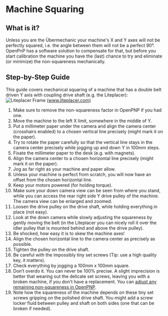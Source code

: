 # Machine Squaring 

## What is it?

Unless you are the Übermechanic your machine's X and Y axes will not be perfectly squared, i.e. the angle between them will not be a perfect 90°. OpenPnP has a software solution to compensate for that, but before you start calibration the machine you have the (last) chance to try and eliminate (or minimize) the non-squareness mechanically. 

## Step-by-Step Guide

This guide covers mechanical squaring of a machine that has a double belt driven Y axis with coupling drive shaft (e.g. the Liteplacer):
![Liteplacer Frame](https://www.liteplacer.com/wp-content/uploads/2014/02/Liteplacer_v1_2_frame.png)
[(www.liteplacer.com)](https://liteplacer.com/the-machine/assembly-instructions/frame-step-17-finished-frame/)

1. Make sure to remove the non-squareness factor in OpenPNP if you had one.
2. Move the machine to the left X limit, somewhere in the middle of Y.
3. Put a millimeter paper under the camera and align the camera center (crosshairs enabled) to a chosen vertical line precisely (might mark it on the paper).
4. Try to rotate the paper carefully so that the vertical line stays in the camera center precisely while jogging up and down Y in 100mm steps.
5. Fixate the millimeter paper to the desk (e.g. with magnets). 
6. Align the camera center to a chosen horizontal line precisely (might mark it on the paper).
7. Jog as far right as your machine and paper allow.
8. Unless your machine is perfect from scratch, you will now have an offset from the chosen horizontal line. 
9. Keep your motors powered (for holding torque).
10. Make sure your down camera view can be seen from where you stand, while you can access the rear right side Y drive pulley of the machine. The camera view can be enlarged and zoomed. 
11. Loosen the drive pulley on the drive shaft, while holding everything in place (not easy). 
12. Look at the down camera while slowly adjusting the squareness by gently moving the belt (in the Liteplacer you can nicely roll it over the idler pulley that is mounted behind and above the drive pulley).
13. Be shocked, how easy it is to skew the machine axes! 
14. Align the chosen horizontal line to the camera center as precisely as possible.
15. Tighten the pulley on the drive shaft. 
16. Be careful with the impossibly tiny set screws (Tip: use a high quality key, it matters). 
17. Check everything by jogging a 100mm x 100mm square.
18. Don’t overdo it. You can never be 100% precise. A slight imprecision is better that wearing out the delicate set screws, leaving you with a broken machine, if you don't have a replacement. You can [adjust any remaining non-squareness in OpenPNP](https://github.com/openpnp/openpnp/wiki/GcodeDriver#non-squareness-compensation).  
19. Note how the squareness of the machine depends on these tiny set screws gripping on the polished drive shaft. You might add a screw locker fluid between pulley and shaft on both sides (one that can be broken if needed). 

